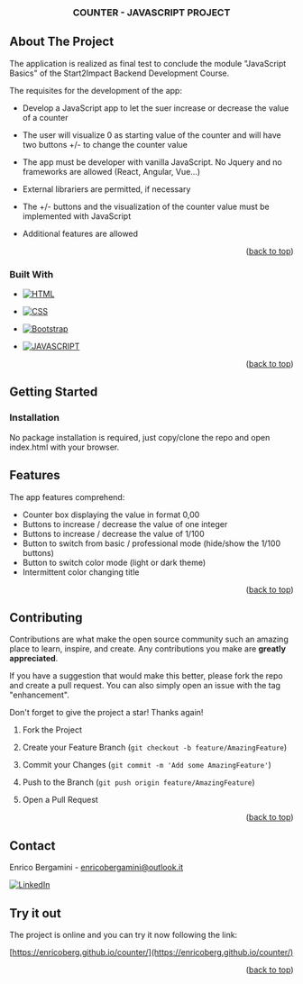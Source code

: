 

<a  name="readme-top" id="readme-top"></a>

  
  
  


  

<h3  align="center">COUNTER - JAVASCRIPT PROJECT</h3>

  
  
  

<!-- ABOUT THE PROJECT -->

## About The Project

  



  

The application is realized as final test to conclude the module "JavaScript Basics" of the Start2Impact Backend Development Course.

  

The requisites for the development of the app:

* Develop a JavaScript app to let the suer increase or decrease the value of a counter

* The user will visualize 0 as starting value of the counter and will have two buttons +/- to change the counter value

* The app must be developer with vanilla JavaScript. No Jquery and no frameworks are allowed (React, Angular, Vue...)
* External librariers are permitted, if necessary
* The +/- buttons and  the visualization of the counter value must be implemented with JavaScript
* Additional features are allowed

  



  

<p  align="right">(<a  href="#readme-top">back to top</a>)</p>

  
  
  

### Built With

  

  


* [![HTML][HTML-url]][HTML-url]

* [![CSS][CSS-url]][CSS-url]
* [![Bootstrap][Bootstrap.com]][Bootstrap-url]

* [![JAVASCRIPT][JAVASCRIPT-url]][JAVASCRIPT-url]







  

<p  align="right">(<a  href="#readme-top">back to top</a>)</p>

  
  
  

<!-- GETTING STARTED -->

## Getting Started

  

  


  

### Installation

  

No package installation is required, just copy/clone the repo and open index.html with your browser.


  
  

<!-- USAGE EXAMPLES -->

## Features



The app features comprehend: 

 - Counter box displaying the value in format 0,00
 - Buttons to increase / decrease the value of one integer
 - Buttons to increase / decrease the value of 1/100
 - Button to switch from basic  / professional mode (hide/show the 1/100 buttons)
 - Button to switch color mode (light or dark theme)
 - Intermittent color changing title

  



  
  
  



  

<p  align="right">(<a  href="#readme-top">back to top</a>)</p>

  
  
  

<!-- CONTRIBUTING -->

## Contributing

  

Contributions are what make the open source community such an amazing place to learn, inspire, and create. Any contributions you make are **greatly appreciated**.

  

If you have a suggestion that would make this better, please fork the repo and create a pull request. You can also simply open an issue with the tag "enhancement".

Don't forget to give the project a star! Thanks again!

  

1. Fork the Project

2. Create your Feature Branch (`git checkout -b feature/AmazingFeature`)

3. Commit your Changes (`git commit -m 'Add some AmazingFeature'`)

4. Push to the Branch (`git push origin feature/AmazingFeature`)

5. Open a Pull Request

  

<p  align="right">(<a  href="#readme-top">back to top</a>)</p>

  
  
  



  
  
  

<!-- CONTACT -->

## Contact

  

Enrico Bergamini -  enricobergamini@outlook.it

[![LinkedIn][linkedin-shield]][linkedin-url]

  



  ## Try it out

  
The project is online and you can try it now following the link:
 

 [https://enricoberg.github.io/counter/](https://enricoberg.github.io/counter/)

<p  align="right">(<a  href="#readme-top">back to top</a>)</p>

  
  
  


<!-- MARKDOWN LINKS & IMAGES -->

<!-- https://www.markdownguide.org/basic-syntax/#reference-style-links -->

[contributors-shield]: https://img.shields.io/github/contributors/othneildrew/Best-README-Template.svg?style=for-the-badge

[contributors-url]: https://github.com/othneildrew/Best-README-Template/graphs/contributors

[forks-shield]: https://img.shields.io/github/forks/othneildrew/Best-README-Template.svg?style=for-the-badge

[forks-url]: https://github.com/othneildrew/Best-README-Template/network/members

[stars-shield]: https://img.shields.io/github/stars/othneildrew/Best-README-Template.svg?style=for-the-badge

[stars-url]: https://github.com/othneildrew/Best-README-Template/stargazers

[issues-shield]: https://img.shields.io/github/issues/othneildrew/Best-README-Template.svg?style=for-the-badge
[HTML-url]: https://img.shields.io/badge/HTML5-E34F26?style=for-the-badge&logo=html5&logoColor=whit
[issues-url]: https://github.com/othneildrew/Best-README-Template/issues

[license-shield]: https://img.shields.io/github/license/othneildrew/Best-README-Template.svg?style=for-the-badge

[license-url]: https://github.com/othneildrew/Best-README-Template/blob/master/LICENSE.txt

[linkedin-shield]: https://img.shields.io/badge/-LinkedIn-black.svg?style=for-the-badge&logo=linkedin&colorB=555

[linkedin-url]: https://linkedin.com/in/enrico-bergamini

[product-screenshot]: images/screenshot.png

[Next.js]: https://img.shields.io/badge/next.js-000000?style=for-the-badge&logo=nextdotjs&logoColor=white

[Next-url]: https://nextjs.org/

[React.js]: https://img.shields.io/badge/React-20232A?style=for-the-badge&logo=react&logoColor=61DAFB

[React-url]: https://reactjs.org/

[Vue.js]: https://img.shields.io/badge/Vue.js-35495E?style=for-the-badge&logo=vuedotjs&logoColor=4FC08D

[Vue-url]: https://vuejs.org/

[Angular.io]: https://img.shields.io/badge/Angular-DD0031?style=for-the-badge&logo=angular&logoColor=white

[Angular-url]: https://angular.io/

[Svelte.dev]: https://img.shields.io/badge/Svelte-4A4A55?style=for-the-badge&logo=svelte&logoColor=FF3E00

[Svelte-url]: https://svelte.dev/

[Laravel.com]: https://img.shields.io/badge/Laravel-FF2D20?style=for-the-badge&logo=laravel&logoColor=white

[Laravel-url]: https://laravel.com

[Bootstrap.com]: https://img.shields.io/badge/Bootstrap-563D7C?style=for-the-badge&logo=bootstrap&logoColor=white

[Bootstrap-url]: https://getbootstrap.com

[JQuery.com]: https://img.shields.io/badge/jQuery-0769AD?style=for-the-badge&logo=jquery&logoColor=white

[JQuery-url]: https://jquery.com
[CSS-url]: https://img.shields.io/badge/CSS3-1572B6?style=for-the-badge&logo=css3&logoColor=whit
[JAVASCRIPT-url]: https://img.shields.io/badge/JavaScript-F7DF1E?style=for-the-badge&logo=javascript&logoColor=black